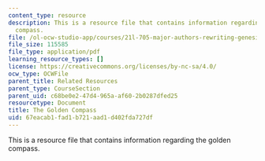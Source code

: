 ```yaml
---
content_type: resource
description: This is a resource file that contains information regarding the golden
  compass.
file: /ol-ocw-studio-app/courses/21l-705-major-authors-rewriting-genesis-paradise-lost-and-twentieth-century-fantasy-spring-2009/67eacab1fad1b721aad1d402fda727df_MIT21L_705S09_golden_comp.pdf
file_size: 115585
file_type: application/pdf
learning_resource_types: []
license: https://creativecommons.org/licenses/by-nc-sa/4.0/
ocw_type: OCWFile
parent_title: Related Resources
parent_type: CourseSection
parent_uid: c68be0e2-47d4-965a-af60-2b0287dfed25
resourcetype: Document
title: The Golden Compass
uid: 67eacab1-fad1-b721-aad1-d402fda727df
---
```

This is a resource file that contains information regarding the golden compass.